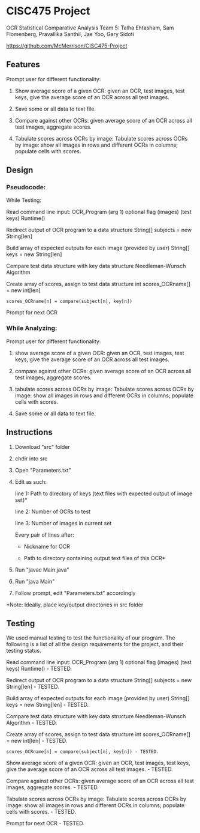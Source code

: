 # CISC475 Project
OCR Statistical Comparative Analysis
Team 5: Talha Ehtasham, Sam Flomenberg, Pravallika Santhil, Jae Yoo, Gary Sidoti


https://github.com/McMerrison/CISC475-Project 


## Features
Prompt user for different functionality:

1) Show average score of a given OCR: given an OCR, test images, test keys, give the average score of an OCR across all test images.

2) Save some or all data to text file.

3) Compare against other OCRs: given average score of an OCR across all test images, aggregate scores.

4) Tabulate scores across OCRs by image: Tabulate scores across OCRs by image: show all images in rows and different OCRs in columns; populate cells with scores.

## Design
### Pseudocode: 
While Testing:

Read command line input: OCR_Program (arg 1) optional flag (images) (test keys)
	Runtime()
	
Redirect output of OCR program to a data structure 
	String[] subjects = new String[len]
	
Build array of expected outputs for each image (provided by user)
	String[] keys = new String[len]
	
Compare test data structure with key data structure
	Needleman-Wunsch Algorithm
	
Create array of scores, assign to test data structure
	int scores_OCRname[] = new int[len]
	
	scores_OCRname[n] = compare(subject[n], key[n])
Prompt for next OCR



### While Analyzing:
Prompt user for different functionality:

1) show average score of a given OCR: given an OCR, test images, test keys, give the average score of an OCR across all test images.

2) compare against other OCRs: given average score of an OCR across all test images, aggregate scores.

3) tabulate scores across OCRs by image: Tabulate scores across OCRs by image: show all images in rows and different OCRs in columns; populate cells with scores.

4) Save some or all data to text file.

## Instructions
1. Download "src" folder
2. chdir into src
4. Open "Parameters.txt"
5. Edit as such:
	
	line 1: Path to directory of keys (text files with expected output of image set)*
	
	line 2: Number of OCRs to test
	
	line 3: Number of images in current set
	
	Every pair of lines after: 
	
	- Nickname for OCR 
	
	- Path to directory containing output text files of this OCR*
	
6. Run "javac Main.java"
7. Run "java Main"
8. Follow prompt, edit "Parameters.txt" accordingly

*Note: Ideally, place key/output directories in src folder


## Testing

We used manual testing to test the functionality of our program. The following is a list of all the design requirements for the project, and their testing status.

Read command line input: OCR_Program (arg 1) optional flag (images) (test keys)
	Runtime() - TESTED.
	
Redirect output of OCR program to a data structure 
	String[] subjects = new String[len] - TESTED.
	
Build array of expected outputs for each image (provided by user)
	String[] keys = new String[len] - TESTED.
	
Compare test data structure with key data structure
	Needleman-Wunsch Algorithm - TESTED.
	
Create array of scores, assign to test data structure
	int scores_OCRname[] = new int[len] - TESTED.
	
	scores_OCRname[n] = compare(subject[n], key[n]) - TESTED.
	
Show average score of a given OCR: given an OCR, test images, test keys, give the average score of an OCR across all test images.  - TESTED.

Compare against other OCRs: given average score of an OCR across all test images, aggregate scores.  - TESTED.

Tabulate scores across OCRs by image: Tabulate scores across OCRs by image: show all images in rows and different OCRs in columns; populate cells with scores.  - TESTED.

Prompt for next OCR  - TESTED.
